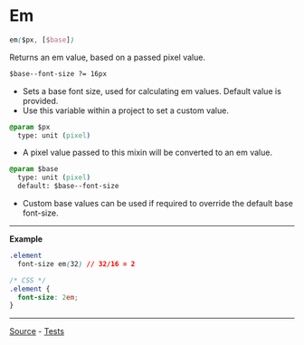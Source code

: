 # Em

```css
em($px, [$base])
```

Returns an em value, based on a passed pixel value.

```css
$base--font-size ?= 16px
```
* Sets a base font size, used for calculating em values. Default value is provided.
* Use this variable within a project to set a custom value.

```css
@param $px
  type: unit (pixel)
```
* A pixel value passed to this mixin will be converted to an em value.

```css
@param $base
  type: unit (pixel)
  default: $base--font-size
```
* Custom base values can be used if required to override the default base font-size.

---

**Example**
```css
.element
  font-size em(32) // 32/16 = 2

/* CSS */
.element {
  font-size: 2em;
}
```

---

[Source](https://github.com/jackbrewer/stylus-mixins/blob/master/lib/stylus-mixins/units/em.styl) - [Tests](https://github.com/jackbrewer/stylus-mixins/blob/master/test/tests/units/em.styl)
